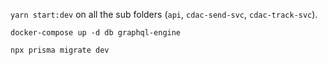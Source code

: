 `yarn start:dev` on all the sub folders (`api`, `cdac-send-svc`, `cdac-track-svc`).

`docker-compose up -d db graphql-engine`

`npx prisma migrate dev`
